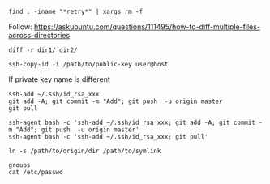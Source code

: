 ```
find . -iname "*retry*" | xargs rm -f
```

Follow: https://askubuntu.com/questions/111495/how-to-diff-multiple-files-across-directories
```
diff -r dir1/ dir2/
```

```
ssh-copy-id -i /path/to/public-key user@host
```

If private key name is different
```
ssh-add ~/.ssh/id_rsa_xxx
git add -A; git commit -m "Add"; git push  -u origin master
git pull
```

```
ssh-agent bash -c 'ssh-add ~/.ssh/id_rsa_xxx; git add -A; git commit -m "Add"; git push  -u origin master'
ssh-agent bash -c 'ssh-add ~/.ssh/id_rsa_xxx; git pull'
```

```
ln -s /path/to/origin/dir /path/to/symlink
```

```
groups
cat /etc/passwd
```

